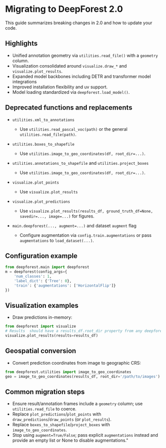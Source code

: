 # Migrating to DeepForest 2.0

This guide summarizes breaking changes in 2.0 and how to update your code.

## Highlights
- Unified annotation geometry via `utilities.read_file()` with a `geometry` column.
- Visualization consolidated around `visualize.draw_*` and `visualize.plot_results`.
- Expanded model backbones including DETR and transformer model integrations
- Improved installation flexibility and uv support. 
- Model loading standardized via `deepforest.load_model()`.

## Deprecated functions and replacements

- `utilities.xml_to_annotations`
  - Use `utilities.read_pascal_voc(path)` or the general `utilities.read_file(path)`.

- `utilities.boxes_to_shapefile`
  - Use `utilities.image_to_geo_coordinates(df, root_dir=...)`.

- `utilities.annotations_to_shapefile` and `utilities.project_boxes`
  - Use `utilities.image_to_geo_coordinates(df, root_dir=...)`.

- `visualize.plot_points`
  - Use `visualize.plot_results` 

- `visualize.plot_predictions`
  - Use `visualize.plot_results(results_df, ground_truth_df=None, savedir=..., image=...)` for figures.

- `main.deepforest(..., augment=...)` and dataset `augment` flag
  - Configure augmentation via `config.train.augmentations` or pass `augmentations` to `load_dataset(...)`.

## Configuration example

```python
from deepforest.main import deepforest
m = deepforest(config_args={
    'num_classes': 1,
    'label_dict': {'Tree': 0},
    'train': {'augmentations': ['HorizontalFlip']}
})
```

## Visualization examples

- Draw predictions in-memory:
```python
from deepforest import visualize
# Results  should have a results_df.root_dir property from any deepforest predict function. If image is in memory, use 'image' argument.
visualize.plot_results(results=results_df)
```

## Geospatial conversion

- Convert prediction coordinates from image to geographic CRS:
```python
from deepforest.utilities import image_to_geo_coordinates
geo = image_to_geo_coordinates(results_df, root_dir='/path/to/images')
```

## Common migration steps

- Ensure result/annotation frames include a `geometry` column; use `utilities.read_file` to coerce.
- Replace `plot_predictions`/`plot_points` with `draw_predictions`/`draw_points` (or `plot_results`).
- Replace `boxes_to_shapefile`/`project_boxes` with `image_to_geo_coordinates`.
- Stop using `augment=True/False`; pass explicit `augmentations` instead and provide an empty list or None to disable augmentations."
